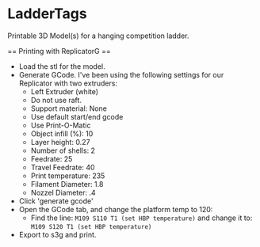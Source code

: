 LadderTags
==========

Printable 3D Model(s) for a hanging competition ladder.


== Printing with ReplicatorG ==

 * Load the stl for the model.
 * Generate GCode.  I've been using the following settings for our Replicator with two extruders:
   * Left Extruder (white)
   * Do not use raft.
   * Support material: None
   * Use default start/end gcode
   * Use Print-O-Matic
   * Object infill (%): 10
   * Layer height: 0.27
   * Number of shells: 2
   * Feedrate: 25
   * Travel Feedrate: 40
   * Print temperature: 235
   * Filament Diameter: 1.8
   * Nozzel Diameter: .4
 * Click 'generate gcode'
 * Open the GCode tab, and change the platform temp to 120:
   * Find the line: `M109 S110 T1 (set HBP temperature)` and change it to: `M109 S120 T1 (set HBP temperature)`
 * Export to s3g and print.
